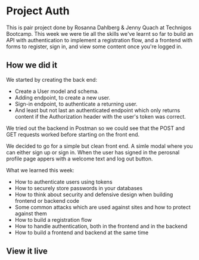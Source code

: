 # Project Auth

This is pair project done by Rosanna Dahlberg & Jenny Quach at Technigos Bootcamp. This week we were tie all the skills we've learnt so far to build an API with authentication to implement a registration flow, and a frontend with forms to register, sign in, and view some content once you're logged in. 

## How we did it
We started by creating the back end:
- Create a User model and schema.
- Adding endpoint, to create a new user. 
- Sign-in endpoint, to authenticate a returning user.
- And least but not last an authenticated endpoint which only returns content if the Authorization header with the user's token was correct.

We tried out the backend in Postman so we could see that the POST and GET requests worked before starting on the front end. 

We decided to go for a simple but clean front end. A simle modal where you can either sign up or sign in. When the user has signed in the perosnal profile page appers with a welcome text and log out button.

 What we learned this week:
- How to authenticate users using tokens
- How to securely store passwords in your databases
- How to think about security and defensive design when building frontend or backend code
- Some common attacks which are used against sites and how to protect against them
- How to build a registration flow
- How to handle authentication, both in the frontend and in the backend
- How to build a frontend and backend at the same time

## View it live

